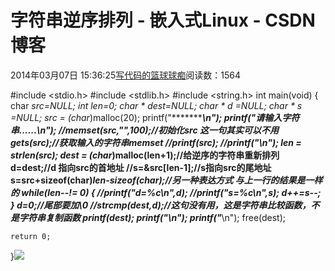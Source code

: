 
# 字符串逆序排列 - 嵌入式Linux - CSDN博客

2014年03月07日 15:36:25[写代码的篮球球痴](https://me.csdn.net/weiqifa0)阅读数：1564


\#include <stdio.h>
\#include <stdlib.h>
\#include <string.h>
int main(void)
{	
	char *src=NULL;
	int len=0;
	char * dest=NULL;
	char * d =NULL;
	char * s =NULL;
	src = (char*)malloc(20);
	printf("****************************************\n");
	printf("请输入字符串......\n");
	//memset(src,"",100);//初始化src 这一句其实可以不用
	gets(src);//获取输入的字符串memset
	//printf(src);
	//printf("\n");
	len = strlen(src);
	dest = (char*)malloc(len+1);//给逆序的字符串重新排列
	d=dest;//d 指向src的首地址
	//s=&src[len-1];//s指向src的尾地址
	s=src+sizeof(char)*len-sizeof(char);//另一种表达方式 与上一行的结果是一样的
	while(len--!= 0)
	{
		//printf("*d=%c\n",*d);
		//printf("*s=%c\n",*s);
		*d++=*s--;
	}
	*d=0;//尾部要加\0
	//strcmp(dest,d);//这句没有用，这是字符串比较函数，不是字符串复制函数
	printf(dest);
	printf("\n");
	printf("****************************************\n");
	free(dest);

	return 0;
}![](https://img-blog.csdn.net/20140307153552890?watermark/2/text/aHR0cDovL2Jsb2cuY3Nkbi5uZXQvd2VpcWlmYTA=/font/5a6L5L2T/fontsize/400/fill/I0JBQkFCMA==/dissolve/70/gravity/Center)

